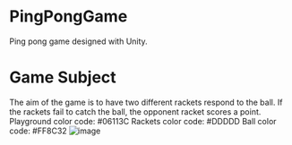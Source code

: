# PingPongGame
Ping pong game designed with Unity.
# Game Subject 
The aim of the game is to have two different rackets respond to the ball. If the rackets fail to catch the ball, the opponent racket scores a point.
Playground color code: #06113C
Rackets color code: #DDDDD
Ball color code: #FF8C32
![image](https://user-images.githubusercontent.com/105370625/175012322-f175940d-ade2-491d-97b1-a5ddda984bd3.png)

